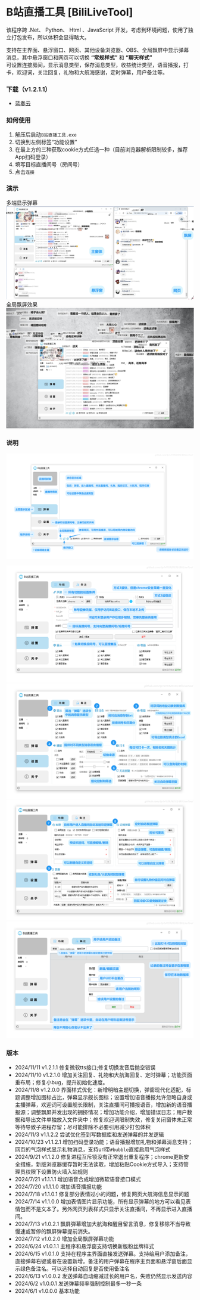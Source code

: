 # B站直播工具 [BiliLiveTool]


该程序跨 .Net、 Python、 Html 、JavaScript 开发，考虑到环境问题，使用了独立打包发布，所以体积会显得略大。

支持在主界面、悬浮窗口、网页、其他设备浏览器、OBS、全局飘屏中显示弹幕消息，其中悬浮窗口和网页可以切换 **“常规样式”** 和 **“聊天样式”**   
可设置连接房间，显示消息类型，保存消息类型，收益统计类型，语音播报，打卡，欢迎词，关注回复，礼物和大航海感谢，定时弹幕，用户备注等。

### 下载（v1.2.1.1）
* [蓝奏云](https://wwvr.lanzn.com/iYoCN2etkzgh)

### 如何使用
1. 解压后启动`B站直播工具.exe`
2. 切换到左侧标签“功能设置”
3. 在最上方的三种获取cookie方式任选一种（目前浏览器解析限制较多，推荐App扫码登录）
4. 填写目标直播间号（房间号）
5. 点击`连接`

### 演示
多端显示弹幕    
![演示](https://github.com/tp1415926535/BiliLiveTool/blob/main/%E6%88%AA%E5%9B%BE/%E5%A4%9A%E7%AB%AF.png)    
全局飘屏效果    
![飘屏](https://github.com/tp1415926535/BiliLiveTool/blob/main/%E6%88%AA%E5%9B%BE/%E9%A3%98%E5%B1%8F.jpg)    

### 说明
![首页](https://github.com/tp1415926535/BiliLiveTool/blob/main/%E6%88%AA%E5%9B%BE/%E9%A6%96%E9%A1%B5.png)   
     
![连接](https://github.com/tp1415926535/BiliLiveTool/blob/main/%E6%88%AA%E5%9B%BE/%E8%BF%9E%E6%8E%A5.png)     
![功能1](https://github.com/tp1415926535/BiliLiveTool/blob/main/%E6%88%AA%E5%9B%BE/%E5%8A%9F%E8%83%BD1.png)
![功能2](https://github.com/tp1415926535/BiliLiveTool/blob/main/%E6%88%AA%E5%9B%BE/%E5%8A%9F%E8%83%BD2.png)
![备注](https://github.com/tp1415926535/BiliLiveTool/blob/main/%E6%88%AA%E5%9B%BE/%E5%A4%87%E6%B3%A8.png)

### 版本
* 2024/11/11 v1.2.1.1 修复微软tts接口;修复切换发音后抛空错误
* 2024/11/10 v1.2.1.0 增加关注回复、礼物和大航海回复、定时弹幕；功能页面重布局；修复小bug，提升初始化速度。
* 2024/11/8 v1.2.0.0 界面样式优化：新增明暗主题切换，弹窗现代化适配，标题调整增加图标占比，弹幕显示舰长图标；设置增加语音播报允许忽略自身或主播弹幕，欢迎词可设置舰长限制，关注直播间可播报语音，增加新的语音播报源；调整飘屏并发出现的拥挤情况；增加功能介绍，增加错误日志；用户数据和导出文件单独放入文件夹中；修复欢迎词限制失效，修复关闭窗体未正常等待导致子进程存留；尽可能排除不必要引用减少打包体积
* 2024/11/3 v1.1.2.2 尝试优化签到写数据库和发送弹幕的并发逻辑
* 2024/10/23 v1.1.2.1 增加扫码登录功能；语音播报增加礼物和弹幕消息支持；网页的气泡样式显示礼物消息，支持url带`#bubble`直接启用气泡样式
* 2024/9/21 v1.1.2.0 修复进程互斥锁没有正常退出重复程序；chrome更新安全措施，新版浏览器缓存暂时无法读取，增加粘贴Cookie方式导入；支持管理员权限下设置防火墙入站规则
* 2024/7/21 v1.1.1.1 增加语音合成增加微软语音接口模式
* 2024/7/20 v1.1.1.0 增加语音播报功能
* 2024/7/18 v1.1.0.1 修复部分表情过小的问题，修复网页大航海信息显示问题
* 2024/7/14 v1.1.0.0 增加表情图片显示功能，所有显示弹幕的地方可以看见表情包而不是文本了。另外网页列表样式只显示关注直播间，不再显示进入直播间。
* 2024/7/13 v1.0.2.1 飘屏弹幕增加大航海和醒目留言消息，修复移除不当导致慢速或暂停的飘屏弹幕提前消失。
* 2024/7/12 v1.0.2.0 增加全局飘屏弹幕功能
* 2024/6/24 v1.0.1.1 主程序和悬浮窗支持切换新版粉丝牌样式
* 2024/6/15 v1.0.1.0 支持在程序主界面直接发送弹幕。支持给用户添加备注，直接弹幕右键或者在设置新增。备注的用户弹幕在程序主页面和悬浮窗后面显示绿色备注名。可以选择自动回复是否使用备注名
* 2024/6/13 v1.0.0.2 发送弹幕自动缩减过长的用户名，失败仍然显示发送内容
* 2024/6/2 v1.0.0.1 发送弹幕频率强制控制最多一秒一条
* 2024/6/1 v1.0.0.0 基本功能

